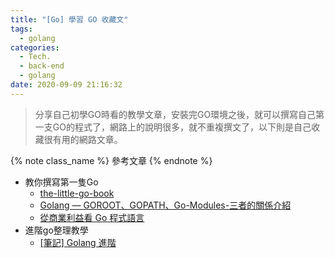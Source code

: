 ```yaml
---
title: "[Go] 學習 GO 收藏文"
tags:
  - golang
categories:
  - Tech.
  - back-end
  - golang
date: 2020-09-09 21:16:32
---
```


 <blockquote class="blockquote-center">
 分享自己初學GO時看的教學文章，安裝完GO環境之後，就可以撰寫自己第一支GO的程式了，網路上的說明很多，就不重複撰文了，以下則是自己收藏很有用的網路文章。</blockquote>



<!--more-->


{% note class_name %}  參考文章 {% endnote %}
- 教你撰寫第一隻Go
  - [the-little-go-book](https://kevingo.github.io/the-little-go-book/ "the-little-go-book")
  - [Golang — GOROOT、GOPATH、Go-Modules-三者的關係介紹](https://medium.com/%E4%BC%81%E9%B5%9D%E4%B9%9F%E6%87%82%E7%A8%8B%E5%BC%8F%E8%A8%AD%E8%A8%88/golang-goroot-gopath-go-modules-%E4%B8%89%E8%80%85%E7%9A%84%E9%97%9C%E4%BF%82%E4%BB%8B%E7%B4%B9-d17481d7a655)
  - [從商業利益看 Go 程式語言](https://blog.wu-boy.com/2017/01/business-benefits-of-go/)
- 進階go整理教學
  - [[筆記] Golang 進階](https://kennyliblog.nctu.me/2019/08/20/Golang-advanced/#%E7%AD%86%E8%A8%98-Golang-%E9%80%B2%E9%9A%8E "[筆記] Golang 進階")